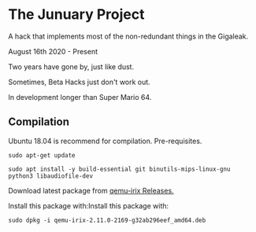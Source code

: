 # The Junuary Project

A hack that implements most of the non-redundant things in the Gigaleak.

August 16th 2020 - Present

Two years have gone by, just like dust.

Sometimes, Beta Hacks just don't work out.

In development longer than Super Mario 64.



## Compilation
Ubuntu 18.04 is recommend for compilation.
Pre-requisites.
```
sudo apt-get update
```
```
sudo apt install -y build-essential git binutils-mips-linux-gnu python3 libaudiofile-dev
```

Download latest package from [qemu-irix Releases.](https://github.com/n64decomp/qemu-irix/releases)

Install this package with:Install this package with:
```
sudo dpkg -i qemu-irix-2.11.0-2169-g32ab296eef_amd64.deb
```
